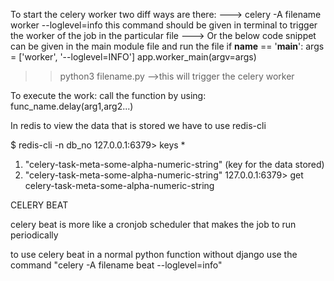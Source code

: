 To start the celery worker two diff ways are there:
---> celery -A filename worker --loglevel=info
        this command should be given in terminal to trigger the worker of the job in the particular file
---> Or the below code snippet can be given in the main module file and run the file 
if __name__ == '__main__':
    args = ['worker', '--loglevel=INFO']
    app.worker_main(argv=args)

>> python3 filename.py -->this will trigger the celery worker

To execute the work:
 call the function by using:  func_name.delay(arg1,arg2...)

In redis to view the data that is stored we have to use redis-cli

$ redis-cli -n db_no
127.0.0.1:6379> keys *
1) "celery-task-meta-some-alpha-numeric-string" (key for the data stored)
2) "celery-task-meta-some-alpha-numeric-string"
127.0.0.1:6379> get celery-task-meta-some-alpha-numeric-string



CELERY BEAT

celery beat is more like a cronjob scheduler that makes the job to run periodically

to use celery beat in a normal python function without django 
use the command   "celery -A filename beat --loglevel=info"
